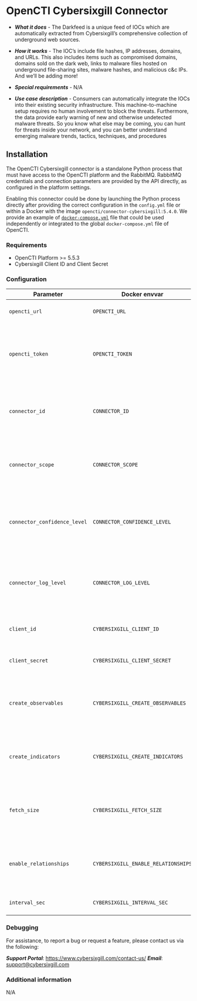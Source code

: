 # OpenCTI Cybersixgill Connector

- ***What it does*** - The Darkfeed is a unique feed of IOCs which are automatically extracted from Cybersixgill’s comprehensive collection of underground web sources.

- ***How it works*** - The IOC’s include file hashes, IP addresses, domains, and URLs. This also includes items such as compromised domains, domains sold on the dark web, links to malware files hosted on underground file-sharing sites, malware hashes, and malicious c&c IPs. And we’ll be adding more!

- ***Special requirements*** - N/A

- ***Use case description*** - Consumers can automatically integrate the IOCs into their existing security infrastructure. This machine-to-machine setup requires no human involvement to block the threats. Furthermore, the data provide early warning of new and otherwise undetected malware threats. So you know what else may be coming, you can hunt for threats inside your network, and you can better understand emerging malware trends, tactics, techniques, and procedures

## Installation

The OpenCTI Cybersixgill connector is a standalone Python process that must have access to the OpenCTI platform and the
RabbitMQ. RabbitMQ credentials and connection parameters are provided by the API directly, as configured in the platform
settings.

Enabling this connector could be done by launching the Python process directly after providing the correct configuration
in the `config.yml` file or within a Docker with the image `opencti/connector-cybersixgill:5.4.0`. We provide an example
of
[`docker-compose.yml`](docker-compose.yml) file that could be used independently or integrated to the
global `docker-compose.yml` file of OpenCTI.

### Requirements

- OpenCTI Platform >= 5.5.3
- Cybersixgill Client ID and Client Secret

### Configuration

| Parameter                            | Docker envvar                       | Mandatory    | Default | Description                                                                                           |
| ------------------------------------ | ----------------------------------- | ------------ | ------- | ----------------------------------------------------------------------------------------------------- |
| `opencti_url`                        | `OPENCTI_URL`                       | Yes          |  `NA`   | The URL of the OpenCTI platform.                                                                      |
| `opencti_token`                      | `OPENCTI_TOKEN`                     | Yes          |  `NA`   | The default admin token configured in the OpenCTI platform parameters file.                           |
| `connector_id`                       | `CONNECTOR_ID`                      | Yes          |  `NA`   | A valid arbitrary `UUIDv4` that must be unique for this connector.                                    |
| `connector_scope`                    | `CONNECTOR_SCOPE`                   | Yes          |  `NA`   | Supported scope: Cybersixgill Scope (MIME Type or Stix Object)                                        |
| `connector_confidence_level`         | `CONNECTOR_CONFIDENCE_LEVEL`        | Yes          |  `NA`   | The default confidence level for created sightings (a number between 1 and 4).                        |
| `connector_log_level`                | `CONNECTOR_LOG_LEVEL`               | Yes          | `info`  | The log level for this connector, could be `debug`, `info`, `warn` or `error` (less verbose).         |
| `client_id`                          | `CYBERSIXGILL_CLIENT_ID`            | Yes          |  `NA`   | The Cybersixgill API Client ID.                                                                       |
| `client_secret`                      | `CYBERSIXGILL_CLIENT_SECRET`        | Yes          |  `NA`   | The Cybersixgill Client Secret.                                                                       |
| `create_observables`                 | `CYBERSIXGILL_CREATE_OBSERVABLES`   | Yes          | `true`  | If true then observables will be created from the Cybersixgill indicators.                            |
| `create_indicators`                  | `CYBERSIXGILL_CREATE_INDICATORS`    | Yes          | `true`  | If true then indicators will be created from the Cybersixgill indicators.                             |
| `fetch_size`                         | `CYBERSIXGILL_FETCH_SIZE`           | Yes          | `2000`  | The indicators count to be fetched from Cybersixgill API.                                             |
| `enable_relationships`               | `CYBERSIXGILL_ENABLE_RELATIONSHIPS` | Yes          | `true`  | If true then the relationships will be created between SDOs.                                          |
| `interval_sec`                       | `CYBERSIXGILL_INTERVAL_SEC`         | Yes          | `300`   | The import interval in seconds.                                                                       |

### Debugging ###

For assistance, to report a bug or request a feature, please contact us via the following:

***Support Portal***: https://www.cybersixgill.com/contact-us/
***Email***: support@cybersixgill.com

### Additional information

N/A
